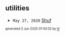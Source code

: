 ## utilities


* <code>May 27, 2020</code> [Shuf](2020-05-27T05-20-57-shuf.md)

<sup><sub>generated 3 Jun 2020 07:45:02 by <a href='https://github.com/senorprogrammer/til'>til</a></sub></sup>
